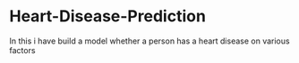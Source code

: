# Heart-Disease-Prediction
In this i have build a model whether a person has a heart disease on various factors
